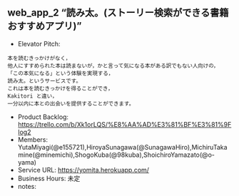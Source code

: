## web_app_2 “読み太。(ストーリー検索ができる書籍おすすめアプリ)”
* Elevator Pitch:
```
本を読むきっかけがなく，
他人にすすめられた本は読まないが，かと言って気になる本がある訳でもない人向けの，
「この本気になる」という体験を実現する，
読み太。というサービスです。
これは本を読むきっかけを得ることができ，
Kakitori と違い，
一分以内に本との出会いを提供することができます。
```
* Product Backlog: https://trello.com/b/Xk1orLQS/%E8%AA%AD%E3%81%BF%E3%81%9Flog2
* Members: YutaMiyagi(@e155721),HiroyaSunagawa(@SunagawaHiro),MichiruTakamine(@minemichi),ShogoKuba(@98kuba),ShoichiroYamazato(@o-yama)
* Service URL: https://yomita.herokuapp.com/
* Business Hours: 未定
* notes:
